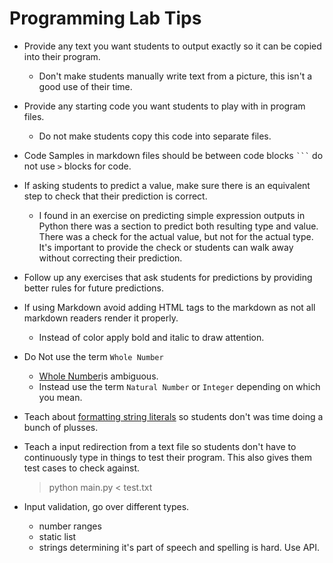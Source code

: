 # Programming Lab Tips

- Provide any text you want students to output exactly so it can be copied into their program.
    - Don't make students manually write text from a picture, this isn't a good use of their time.

- Provide any starting code you want students to play with in program files.
    - Do not make students copy this code into separate files.

- Code Samples in markdown files should be between code blocks ` ``` ` do not use `>` blocks for code.

- If asking students to predict a value, make sure there is an equivalent step to check that their prediction is correct.
    - I found in an exercise on predicting simple expression outputs in Python there was a section to predict both resulting type and value. There was a check for the actual value, but not for the actual type. It's important to provide the check or students can walk away without correcting their prediction.

- Follow up any exercises that ask students for predictions by providing better rules for future predictions.

- If using Markdown avoid adding HTML tags to the markdown as not all markdown readers render it properly.
    - Instead of color apply bold and italic to draw attention.

- Do Not use the term `Whole Number`
    - [Whole Number](https://en.wikipedia.org/wiki/Whole_number)is ambiguous.
    - Instead use the term `Natural Number` or `Integer` depending on which you mean.

- Teach about [formatting string literals](https://docs.python.org/3/tutorial/inputoutput.html#formatted-string-literals) so students don't was time doing a bunch of plusses.

- Teach a input redirection from a text file so students don't have to continuously type in things to test their program. This also gives them test cases to check against.
    > python main.py < test.txt

- Input validation, go over different types.
    - number ranges
    - static list
    - strings determining it's part of speech and spelling is hard. Use API.